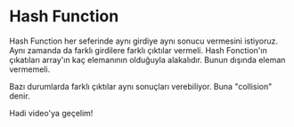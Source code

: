 Hash Function
======

Hash Function her seferinde aynı girdiye aynı sonucu vermesini istiyoruz. Aynı zamanda da farklı girdilere farklı çıktılar vermeli. Hash Fonction'ın çıkatıları array'ın kaç elemanının olduğuyla alakalıdır. Bunun dışında eleman vermemeli.

Bazı durumlarda farklı çıktılar aynı sonuçları verebiliyor. Buna "collision" denir. 

Hadi video'ya geçelim!
